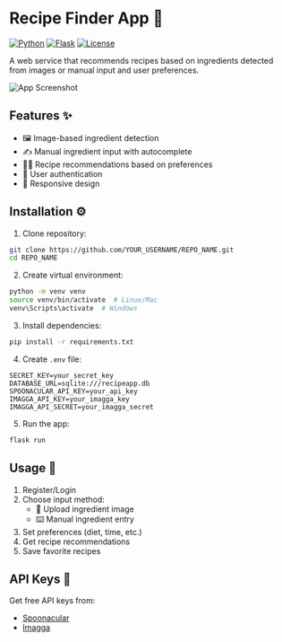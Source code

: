 # Recipe Finder App 🍳

[![Python](https://img.shields.io/badge/Python-3.9%2B-blue)](https://python.org)
[![Flask](https://img.shields.io/badge/Flask-2.0%2B-lightgrey)](https://flask.palletsprojects.com/)
[![License](https://img.shields.io/badge/License-MIT-green)](LICENSE)

A web service that recommends recipes based on ingredients detected from images or manual input and user preferences.

![App Screenshot](https://via.placeholder.com/800x400?text=Recipe+Finder+Screenshot)

## Features ✨
- 🖼️ Image-based ingredient detection
- ✍️ Manual ingredient input with autocomplete
- 🧑‍🍳 Recipe recommendations based on preferences
- 🔐 User authentication
- 📱 Responsive design

## Installation ⚙️
1. Clone repository:
```bash
git clone https://github.com/YOUR_USERNAME/REPO_NAME.git
cd REPO_NAME
```

2. Create virtual environment:
```bash
python -m venv venv
source venv/bin/activate  # Linux/Mac
venv\Scripts\activate  # Windows
```

3. Install dependencies:
```bash
pip install -r requirements.txt
```

4. Create `.env` file:
```env
SECRET_KEY=your_secret_key
DATABASE_URL=sqlite:///recipeapp.db
SPOONACULAR_API_KEY=your_api_key
IMAGGA_API_KEY=your_imagga_key
IMAGGA_API_SECRET=your_imagga_secret
```

5. Run the app:
```bash
flask run
```

## Usage 🚀
1. Register/Login
2. Choose input method:
   - 📸 Upload ingredient image
   - ⌨️ Manual ingredient entry
3. Set preferences (diet, time, etc.)
4. Get recipe recommendations
5. Save favorite recipes

## API Keys 🔑
Get free API keys from:
- [Spoonacular](https://spoonacular.com/food-api)
- [Imagga](https://imagga.com/)